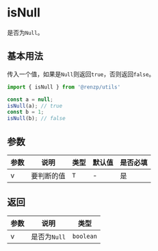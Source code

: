 # isNull

是否为`Null`。

## 基本用法

传入一个值，如果是`Null`则返回`true`，否则返回`false`。

```ts
import { isNull } from '@renzp/utils'

const a = null;
isNull(a); // true
const b = 1;
isNull(b); // false
```

## 参数

| 参数 | 说明       | 类型 | 默认值 | 是否必填 |
| ---- | ---------- | ---- | ------ | -------- |
| v    | 要判断的值 | `T`  | -      | 是       |

## 返回

| 参数 | 说明         | 类型      |
| ---- | ------------ | --------- |
| v    | 是否为`Null` | `boolean` |
